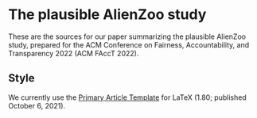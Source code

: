 # The plausible AlienZoo study
These are the sources for our paper summarizing the plausible AlienZoo study, prepared for the ACM Conference on Fairness, Accountability, and Transparency 2022 (ACM FAccT 2022).

## Style
We currently use the [Primary Article Template](https://www.acm.org/binaries/content/assets/publications/consolidated-tex-template/acmart-primary.zip) for LaTeX (1.80; published October 6, 2021).